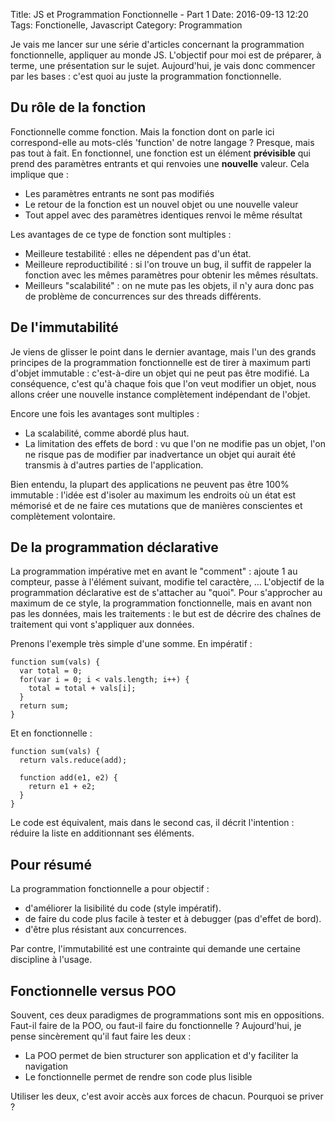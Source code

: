 Title: JS et Programmation Fonctionnelle - Part 1
Date: 2016-09-13 12:20
Tags: Fonctionelle, Javascript
Category: Programmation

Je vais me lancer sur une série d'articles concernant la programmation fonctionnelle, appliquer au monde JS. L'objectif pour moi est de préparer, à terme, une présentation sur le sujet. Aujourd'hui, je vais donc commencer par les bases : c'est quoi au juste la programmation fonctionnelle.

Du rôle de la fonction
----------------------

Fonctionnelle comme fonction. Mais la fonction dont on parle ici correspond-elle au mots-clés 'function' de notre langage ? Presque, mais pas tout à fait. En fonctionnel, une fonction est un élément **prévisible** qui prend des paramètres entrants et qui renvoies une **nouvelle** valeur. Cela implique que :

- Les paramètres entrants ne sont pas modifiés
- Le retour de la fonction est un nouvel objet ou une nouvelle valeur
- Tout appel avec des paramètres identiques renvoi le même résultat

Les avantages de ce type de fonction sont multiples :

- Meilleure testabilité : elles ne dépendent pas d'un état.
- Meilleure reproductibilité : si l'on trouve un bug, il suffit de rappeler la fonction avec les mêmes paramètres pour obtenir les mêmes résultats.
- Meilleurs "scalabilité" : on ne mute pas les objets, il n'y aura donc pas de problème de concurrences sur des threads différents.

De l'immutabilité
-----------------

Je viens de glisser le point dans le dernier avantage, mais l'un des grands principes de la programmation fonctionnelle est de tirer à maximum parti d'objet immutable : c'est-à-dire un objet qui ne peut pas être modifié. La conséquence, c'est qu'à chaque fois que l'on veut modifier un objet, nous allons créer une nouvelle instance complètement indépendant de l'objet.

Encore une fois les avantages sont multiples :

- La scalabilité, comme abordé plus haut.
- La limitation des effets de bord : vu que l'on ne modifie pas un objet, l'on ne risque pas de modifier par inadvertance un objet qui aurait été transmis à d'autres parties de l'application.

Bien entendu, la plupart des applications ne peuvent pas être 100% immutable : l'idée est d'isoler au maximum les endroits où un état est mémorisé et de ne faire ces mutations que de manières conscientes et complètement volontaire.

De la programmation déclarative
--------------------------------

La programmation impérative met en avant le "comment" : ajoute 1 au compteur, passe à l'élément suivant, modifie tel caractère, ... L'objectif de la programmation déclarative est de s'attacher au "quoi". Pour s'approcher au maximum de ce style, la programmation fonctionnelle, mais en avant non pas les données, mais les traitements : le but est de décrire des chaînes de traitement qui vont s'appliquer aux données.

Prenons l'exemple très simple d'une somme. En impératif :

```
function sum(vals) {
  var total = 0;
  for(var i = 0; i < vals.length; i++) {
    total = total + vals[i];
  }
  return sum;
}
```

Et en fonctionnelle :

```
function sum(vals) {
  return vals.reduce(add);

  function add(e1, e2) {
    return e1 + e2;
  }
}
```

Le code est équivalent, mais dans le second cas, il décrit l'intention : réduire la liste en additionnant ses éléments.

Pour résumé
-----------

La programmation fonctionnelle a pour objectif :

- d'améliorer la lisibilité du code (style impératif).
- de faire du code plus facile à tester et à debugger (pas d'effet de bord).
- d'être plus résistant aux concurrences.

Par contre, l'immutabilité est une contrainte qui demande une certaine discipline à l'usage.

Fonctionnelle versus POO
------------------------

Souvent, ces deux paradigmes de programmations sont mis en oppositions. Faut-il faire de la POO, ou faut-il faire du fonctionnelle ? Aujourd'hui, je pense sincèrement qu'il faut faire les deux :

- La POO permet de bien structurer son application et d'y faciliter la navigation
- Le fonctionnelle permet de rendre son code plus lisible

Utiliser les deux, c'est avoir accès aux forces de chacun. Pourquoi se priver ?

